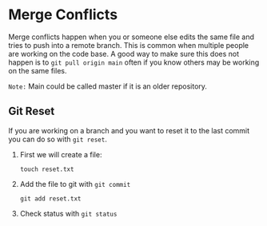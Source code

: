 # Merge Conflicts

Merge conflicts happen when you or someone else edits the same file and tries to push into a remote branch. This is common when multiple people are working on the code base. A good way to make sure this does not happen is to `git pull origin main` often if you know others may be working on the same files. 

`Note:` Main could be called master if it is an older repository.

## Git Reset

If you are working on a branch and you want to reset it to the last commit you can do so with `git reset`.

1. First we will create a file:
   ```shell
   touch reset.txt
   ```

2. Add the file to git with `git commit`

   ```shell
   git add reset.txt
   ```

3.  Check status with `git status`